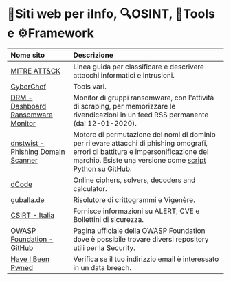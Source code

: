 # :memo:Siti web per :information_source:Info, :mag:OSINT, :wrench:Tools e :gear:Framework

|Nome sito|Descrizione|
|:----|:---|
|[MITRE ATT&CK](https://attack.mitre.org/)|Linea guida per classificare e descrivere attacchi informatici e intrusioni.|
|[CyberChef](https://gchq.github.io/CyberChef/)|Tools vari.|
|[DRM - Dashboard Ransomware Monitor](https://ransomfeed.it/)|Monitor di gruppi ransomware, con l'attività di scraping, per memorizzare le rivendicazioni in un feed RSS permanente (dal 12-01-2020).|
|[dnstwist - Phishing Domain Scanner](https://dnstwist.it/)|Motore di permutazione dei nomi di dominio per rilevare attacchi di phishing omografi, errori di battitura e impersonificazione del marchio. Esiste una versione come [script Python su GitHub](https://github.com/elceef/dnstwist).|
|[dCode](https://www.dcode.fr/en)|Online ciphers, solvers, decoders and calculator.|
|[guballa.de](https://www.guballa.de/)|Risolutore di crittogrammi e Vigenère.|
|[CSIRT - Italia](https://www.csirt.gov.it/)|Fornisce informazioni su ALERT, CVE e Bollettini di sicurezza.|
|[OWASP Foundation - GitHub](https://github.com/OWASP)|Pagina ufficiale della OWASP Foundation dove è possibile trovare diversi repository utili per la Security.|
|[Have I Been Pwned](https://haveibeenpwned.com/)|Verifica se il tuo indirizzio email è interessato in un data breach.|
